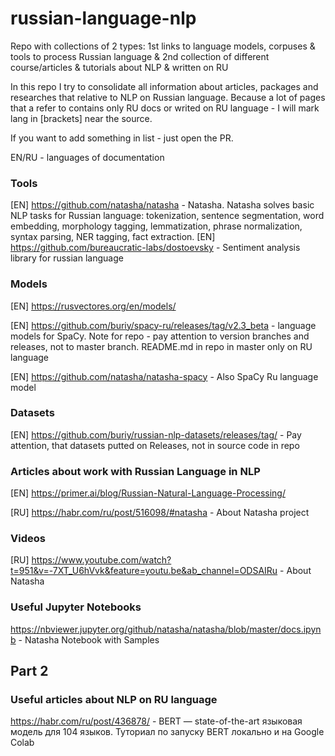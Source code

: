 # russian-language-nlp
Repo with collections of 2 types: 1st links to language models, corpuses &amp; tools to process Russian language &amp; 2nd collection of different course/articles &amp; tutorials about NLP &amp; written on RU


In this repo I try to consolidate all information about articles, packages and researches that relative to NLP on Russian language. 
Because a lot of pages that a refer to  contains only RU docs or writed on RU language - I will mark lang in [brackets] near the source. 

If you want to add something in list - just open the PR. 

EN/RU - languages of documentation 

### Tools

[EN] https://github.com/natasha/natasha - Natasha. Natasha solves basic NLP tasks for Russian language: tokenization, sentence segmentation, word embedding, morphology tagging, lemmatization, phrase normalization, syntax parsing, NER tagging, fact extraction. 
[EN] https://github.com/bureaucratic-labs/dostoevsky - Sentiment analysis library for russian language


### Models

[EN] https://rusvectores.org/en/models/ 

[EN] https://github.com/buriy/spacy-ru/releases/tag/v2.3_beta - language models for SpaCy. Note for repo - pay attention to version branches and releases, not to master branch. README.md in repo in master only on RU language

[EN] https://github.com/natasha/natasha-spacy - Also SpaCy Ru language model

### Datasets

[EN] https://github.com/buriy/russian-nlp-datasets/releases/tag/ - Pay attention, that datasets putted on Releases, not in source code in repo


### Articles about work with Russian Language in NLP
[EN] https://primer.ai/blog/Russian-Natural-Language-Processing/

[RU] https://habr.com/ru/post/516098/#natasha - About Natasha project

### Videos
[RU] https://www.youtube.com/watch?t=951&v=-7XT_U6hVvk&feature=youtu.be&ab_channel=ODSAIRu - About Natasha 

### Useful Jupyter Notebooks
https://nbviewer.jupyter.org/github/natasha/natasha/blob/master/docs.ipynb - Natasha Notebook with Samples


## Part 2
### Useful articles about NLP on RU language

https://habr.com/ru/post/436878/  - BERT — state-of-the-art языковая модель для 104 языков. Туториал по запуску BERT локально и на Google Colab

